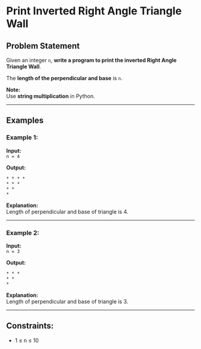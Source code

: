 # Print Inverted Right Angle Triangle Wall

## Problem Statement

Given an integer `n`, **write a program to print the inverted Right Angle Triangle Wall**.  

The **length of the perpendicular and base** is `n`.  

**Note:**  
Use **string multiplication** in Python.

---

## Examples

### Example 1:

**Input:**  
`n = 4`  

**Output:**
```
* * * * 
* * *
* *
*
```
**Explanation:**  
Length of perpendicular and base of triangle is 4.

---

### Example 2:

**Input:**  
`n = 3`  

**Output:**
```
* * *
* *
*
```
**Explanation:**  
Length of perpendicular and base of triangle is 3.

---

## Constraints:

- 1 ≤ n ≤ 10
